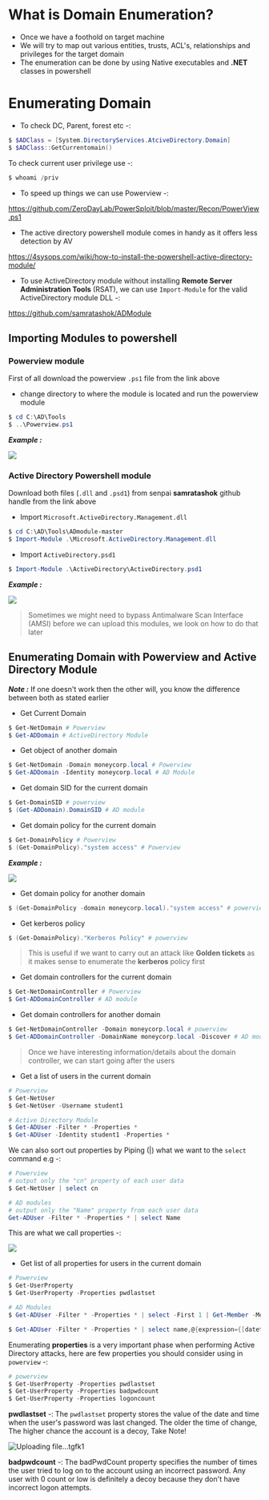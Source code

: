 # **What is Domain Enumeration?**

- Once we have a foothold on target machine
- We will try to map out various entities, trusts, ACL's, relationships and privileges for the target domain
- The enumeration can be done by using Native executables and **.NET** classes in powershell

# **Enumerating Domain**

- To check DC, Parent, forest etc -:

```powershell
$ $ADClass = [System.DirectoryServices.AtciveDirectory.Domain]
$ $ADClass::GetCurrentomain()
```

To check current user privilege use -:

```powershell
$ whoami /priv
```

- To speed up things we can use Powerview -:

https://github.com/ZeroDayLab/PowerSploit/blob/master/Recon/PowerView.ps1


- The active directory powershell module comes in handy as it offers less detection by AV



https://4sysops.com/wiki/how-to-install-the-powershell-active-directory-module/



- To use ActiveDirectory module without installing **Remote Server Administration Tools** (RSAT), we can use `Import-Module` for the valid ActiveDirectory module DLL -:


https://github.com/samratashok/ADModule



## **Importing Modules to powershell**


### **Powerview module**

First of all download the powerview `.ps1` file from the link above

- change directory to where the module is located and run the powerview module

```powershell
$ cd C:\AD\Tools
$ ..\Powerview.ps1
```


**_Example :_**

![](https://i.imgur.com/64RjZRZ.png)


### **Active Directory Powershell module**


Download both files (`.dll` and `.psd1`) from senpai **samratashok** github handle from the link above

- Import `Microsoft.ActiveDirectory.Management.dll`

```powershell
$ cd C:\AD\Tools\ADmodule-master
$ Import-Module .\Microsoft.ActiveDirectory.Management.dll
```

- Import `ActiveDirectory.psd1`

```powershell
$ Import-Module .\ActiveDirectory\ActiveDirectory.psd1
```


**_Example :_**

![](https://i.imgur.com/ugWzM3j.png)


> Sometimes we might need to bypass Antimalware Scan Interface (AMSI) before we can upload this modules, we look on how to do that later




## **Enumerating Domain with Powerview and Active Directory Module**

**_Note :_** If one doesn't work then the other will, you know the difference between both as stated earlier 

- Get Current Domain

```powershell
$ Get-NetDomain # Powerview
$ Get-ADDomain # ActiveDirectory Module
```

- Get object of another domain

```Powershell
$ Get-NetDomain -Domain moneycorp.local # Powerview
$ Get-ADDomain -Identity moneycorp.local # AD Module
```


- Get domain SID for the current domain

```powershell
$ Get-DomainSID # powerview
$ (Get-ADDomain).DomainSID # AD module
```

- Get domain policy for the current domain

```powershell
$ Get-DomainPolicy # Powerview
$ (Get-DomainPolicy)."system access" # Powerview
```


**_Example :_**


![](https://i.imgur.com/IXElkMe.png)


- Get domain policy for another domain

```powershell
$ (Get-DomainPolicy -domain moneycorp.local)."system access" # powerview
```


- Get kerberos policy

```powershell
$ (Get-DomainPolicy)."Kerberos Policy" # powerview
```


> This is useful if we want to carry out an attack like **Golden tickets** as it makes sense to enumerate the **kerberos** policy first


- Get domain controllers for the current domain

```powershell
$ Get-NetDomainController # Powerview
$ Get-ADDomainController # AD module
```

- Get domain controllers for another domain

```powershell
$ Get-NetDomainController -Domain moneycorp.local # powerview
$ Get-ADDomainController -DomainName moneycorp.local -Discover # AD module 
```

> Once we have interesting information/details about the domain controller, we can start going after the users


- Get a list of users in the current domain

```powershell
# Powerview
$ Get-NetUser
$ Get-NetUser -Username student1

# Active Directory Module
$ Get-ADUser -Filter * -Properties *
$ Get-ADUser -Identity student1 -Properties *
```

We can also sort out properties by Piping (|) what we want to the `select` command e.g -:


```powershell
# Powerview
# output only the "cn" property of each user data
$ Get-NetUser | select cn

# AD modules
# output only the "Name" property from each user data
Get-ADUser -Filter * -Properties * | select Name
```


This are what we call properties -:



![](https://i.imgur.com/ycv4kYe.png)


- Get list of all properties for users in the current domain

```powershell
# Powerview
$ Get-UserProperty
$ Get-UserProperty -Properties pwdlastset

# AD Modules
$ Get-ADUser -Filter * -Properties * | select -First 1 | Get-Member -MemberType *Property | select Name

$ Get-ADUser -Filter * -Properties * | select name,@{expression={[datetime]::fromFileTime($_.pwdlastset)}}
```


Enumerating **properties** is a very important phase when performing Active Directory attacks, here are few properties  you should consider using in `powerview` -:

```powershell
# powerview
$ Get-UserProperty -Properties pwdlastset
$ Get-UserProperty -Properties badpwdcount
$ Get-UserProperty -Properties logoncount
```

**pwdlastset** -: The `pwdlastset` property stores the value of the date and time when the user's password was last changed. The older the time of change, The higher chance the account is a decoy, Take Note! 

![Uploading file...tgfk1]()



**badpwdcount** -: The badPwdCount property specifies the number of times the user tried to log on to the account using an incorrect password. Any user with 0 count or low is definitely a decoy because they don't have incorrect logon attempts.

